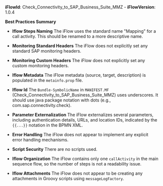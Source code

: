 **iFlowId**: Check_Connectivity_to_SAP_Business_Suite_MMZ - **iFlowVersion**: 1.0.4

**Best Practices Summary**
- **Iflow Steps Naming**
	The iFlow uses the standard name "Mapping" for a call activity. This should be renamed to a more descriptive name.

- **Monitoring Standard Headers**
	The iFlow does not explicitly set any standard SAP monitoring headers.

- **Monitoring Custom Headers**
	The iFlow does not explicitly set any custom monitoring headers.

- **Iflow Metadata**
	The iFlow metadata (source, target, description) is populated in the `metainfo.prop` file.

- **Iflow Id**
	The `Bundle-SymbolicName` in `MANIFEST.MF` (Check_Connectivity_to_SAP_Business_Suite_MMZ) uses underscores. It should use java package notation with dots (e.g., com.sap.connectivity.check).

- **Parameter Externalization**
	The iFlow externalizes several parameters, including authentication details, URLs, and location IDs, indicated by the `{{...}}` notation in the BPMN XML.

- **Error Handling**
	The iFlow does not appear to implement any explicit error handling mechanisms.

- **Script Security**
	There are no scripts used.

- **Iflow Organization**
	The iFlow contains only one `callActivity` in the main sequence flow, so the number of steps is not a readability issue.

- **Iflow Attachments**
	The iFlow does not appear to be creating any attachments in Groovy scripts using `messageLogFactory`.
